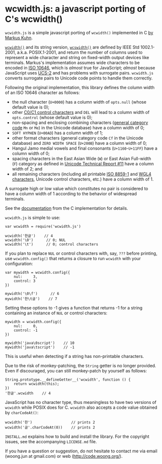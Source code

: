 wcwidth.js: a javascript porting of C's wcwidth()
=================================================

`wcwidth.js` is a simple javascript porting of `wcwidth()` implemented in C
[by Markus Kuhn](http://www.cl.cam.ac.uk/~mgk25/ucs/wcwidth.c).

[`wcwidth()`](http://www.opengroup.org/onlinepubs/007904975/functions/wcwidth.html)
and its string version,
[`wcswidth()`](http://www.opengroup.org/onlinepubs/007904975/functions/wcswidth.html)
are defined by IEEE Std 1002.1-2001, a.k.a. POSIX.1-2001, and return the number
of columns used to represent a wide character and string on fixed-width output
devices like terminals. Markus's implementation assumes wide characters to be
encoded in [ISO 10646](http://en.wikipedia.org/wiki/Universal_Character_Set),
which is _almost_ true for JavaScript; _almost_ because JavaScript uses
[UCS-2](http://en.wikipedia.org/wiki/UTF-16) and has problems with surrogate
pairs. `wcwidth.js` converts surrogate pairs to Unicode code points to handle
them correctly.

Following the original implementation, this library defines the column width of
an ISO 10646 character as follows:
- the null character (`U+0000`) has a column width of `opts.null` (whose
  default value is 0);
- other
  [C0/C1 control characters](http://en.wikipedia.org/wiki/C0_and_C1_control_codes)
  and `DEL` will lead to a column width of `opts.control` (whose default value
  is 0);
- non-spacing and enclosing combining characters
  ([general category code](http://www.unicode.org/reports/tr44/#GC_Values_Table)
  `Mn` or `Me`) in the Unicode database) have a column width of 0;
- `SOFT HYPHEN` (`U+00AD`) has a column width of 1;
- other format characters (general category code `Cf` in the Unicode database)
  and `ZERO WIDTH SPACE` (`U+200B`) have a column width of 0;
- Hangul Jamo medial vowels and final consonants (`U+1160`-`U+11FF`) have a
  column width of 0;
- spacing characters in the East Asian Wide (`W`) or East Asian Full-width
  (`F`) category as defined in
  [Unicode Technical Report #11](http://www.unicode.org/reports/tr11/) have a
  column width of 2; and
- all remaining characters (including all printable
  [ISO 8859-1](http://en.wikipedia.org/wiki/ISO/IEC_8859-1) and
  [WGL4 characters](http://en.wikipedia.org/wiki/Windows_Glyph_List_4), Unicode
  control characters, etc.) have a column width of 1.

A surrogate high or low value which constitutes no pair is considered to have a
column width of 1 according to the behavior of widespread terminals.

See the
[documentation](https://github.com/mycoboco/wcwidth.js/blob/master/doc/index.md)
from the C implementation for details.

`wcwidth.js` is simple to use:

    var wcwidth = require('wcwidth.js')

    wcwidth('한글')    // 4
    wcwidth('\0')      // 0; NUL
    wcwidth('\t')      // 0; control characters

If you plan to replace `NUL` or control characters with, say, `???` before
printing, use `wcwidth.config()` that returns a closure to run `wcwidth` with
your configuration:

    var mywidth = wcwidth.config({
        nul:     3,
        control: 3
    })

    mywidth('\0\f')      // 6
    mywidth('한\t글')    // 7

Setting these options to -1 gives a function that returns -1 for a string
containing an instance of `NUL` or control characters:

    mywidth = wcwidth.config({
        nul:     0,
        control: -1
    })

    mywidth('java\0script')    // 10
    mywidth('java\tscript')    // -1

This is useful when detecting if a string has non-printable characters.

Due to the risk of monkey-patching, the `String` getter is no longer provided.
Even if discouraged, you can still monkey-patch by yourself as follows:

    String.prototype.__defineGetter__('wcwidth', function () {
        return wcwidth(this);
    })
    '한글'.wcwidth    // 4

JavaScript has no character type, thus meaningless to have two versions of
`wcwidth` while POSIX does for C. `wcwidth` also accepts a code value obtained
by `charCodeAt()`:

    wcwidth('한')                  // prints 2
    wcwidth('글'.charCodeAt(0))    // prints 2

`INSTALL.md` explains how to build and install the library. For the copyright
issues, see the accompanying `LICENSE.md` file.

If you have a question or suggestion, do not hesitate to contact me via email
(woong.jun at gmail.com) or web (http://code.woong.org/).
